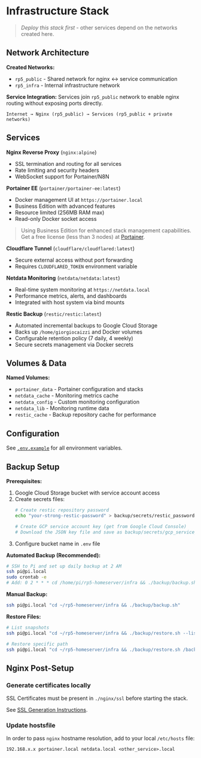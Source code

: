 # Infrastructure Stack

> *Deploy this stack first* - other services depend on the networks created here.

## Network Architecture

**Created Networks:**
- `rp5_public` - Shared network for nginx ↔ service communication
- `rp5_infra` - Internal infrastructure network

**Service Integration:**
Services join `rp5_public` network to enable nginx routing without exposing ports directly.

```
Internet → Nginx (rp5_public) → Services (rp5_public + private networks)
```

## Services

**Nginx Reverse Proxy** (`nginx:alpine`)
- SSL termination and routing for all services
- Rate limiting and security headers
- WebSocket support for Portainer/N8N

**Portainer EE** (`portainer/portainer-ee:latest`)
- Docker management UI at `https://portainer.local`
- Business Edition with advanced features
- Resource limited (256MB RAM max)
- Read-only Docker socket access

> Using Business Edition for enhanced stack management capabilities.
> Get a free license (less than 3 nodes) at [Portainer](https://www.portainer.io/).

**Cloudflare Tunnel** (`cloudflare/cloudflared:latest`)
- Secure external access without port forwarding
- Requires `CLOUDFLARED_TOKEN` environment variable

**Netdata Monitoring** (`netdata/netdata:latest`)
- Real-time system monitoring at `https://netdata.local`
- Performance metrics, alerts, and dashboards
- Integrated with host system via bind mounts

**Restic Backup** (`restic/restic:latest`)
- Automated incremental backups to Google Cloud Storage
- Backs up `/home/giorgiocaizzi` and Docker volumes
- Configurable retention policy (7 daily, 4 weekly)
- Secure secrets management via Docker secrets

## Volumes & Data

**Named Volumes:**
- `portainer_data` - Portainer configuration and stacks
- `netdata_cache` - Monitoring metrics cache
- `netdata_config` - Custom monitoring configuration
- `netdata_lib` - Monitoring runtime data
- `restic_cache` - Backup repository cache for performance

## Configuration

See [`.env.example`](./.env.example) for all environment variables.

## Backup Setup

**Prerequisites:**
1. Google Cloud Storage bucket with service account access
2. Create secrets files:
   ```bash
   # Create restic repository password
   echo "your-strong-restic-password" > backup/secrets/restic_password.txt
   
   # Create GCP service account key (get from Google Cloud Console)
   # Download the JSON key file and save as backup/secrets/gcp_service_account.json
   ```
3. Configure bucket name in `.env` file

**Automated Backup (Recommended):**
```bash
# SSH to Pi and set up daily backup at 2 AM
ssh pi@pi.local
sudo crontab -e
# Add: 0 2 * * * cd /home/pi/rp5-homeserver/infra && ./backup/backup.sh >> /var/log/restic-backup.log 2>&1
```

**Manual Backup:**
```bash
ssh pi@pi.local "cd ~/rp5-homeserver/infra && ./backup/backup.sh"
```

**Restore Files:**
```bash
# List snapshots
ssh pi@pi.local "cd ~/rp5-homeserver/infra && ./backup/restore.sh --list"

# Restore specific path
ssh pi@pi.local "cd ~/rp5-homeserver/infra && ./backup/restore.sh /backup/home/giorgiocaizzi/Documents /tmp/restore"
```

## Nginx Post-Setup

### Generate certificates locally

SSL Certificates must be present in `./nginx/ssl` before starting the stack.

See [SSL Generation Instructions](../docs/setup.md#1-infrastructure-stack).

### Update hostsfile

In order to pass `nginx` hostname resolution, add to your local `/etc/hosts` file:

```
192.168.x.x portainer.local netdata.local <other_service>.local
```
